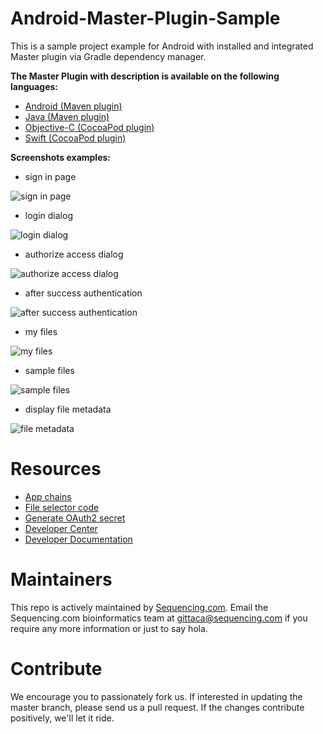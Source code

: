 # Android-Master-Plugin-Sample

This is a sample project example for Android with installed and integrated Master plugin via Gradle dependency manager.

**The Master Plugin with description is available on the following languages:**
* [Android (Maven plugin)](https://github.com/SequencingDOTcom/Maven-Android-Master-Plugin-Java)
* [Java (Maven plugin)](https://github.com/SequencingDOTcom/Maven-Android-Master-Plugin-Java)
* [Objective-C (CocoaPod plugin)](https://github.com/SequencingDOTcom/CocoaPod-iOS-Master-Plugin-ObjectiveC)
* [Swift (CocoaPod plugin)](https://github.com/SequencingDOTcom/CocoaPods-iOS-Master-Plugin-Swift)


**Screenshots examples:**
* sign in page

![sign in page](https://github.com/SequencingDOTcom/Android-Master-Plugin-Sample/blob/master/screenshots/Screenshot_2016-04-01-15-26-51.png?raw=true)

* login dialog

![login dialog](https://github.com/SequencingDOTcom/Android-Master-Plugin-Sample/blob/master/screenshots/Screenshot_2016-04-04-18-42-24.png?raw=true)

* authorize access dialog

![authorize access dialog](https://github.com/SequencingDOTcom/Android-Master-Plugin-Sample/blob/master/screenshots/Screenshot_2016-04-01-15-27-26.png?raw=true)

* after success authentication

![after success authentication](https://github.com/SequencingDOTcom/Android-Master-Plugin-Sample/blob/master/screenshots/Screenshot_2016-04-01-15-27-37.png?raw=true)

* my files

![my files](https://github.com/SequencingDOTcom/Android-Master-Plugin-Sample/blob/master/screenshots/Screenshot_2016-04-01-15-28-17.png?raw=true)

* sample files

![sample files](https://github.com/SequencingDOTcom/Android-Master-Plugin-Sample/blob/master/screenshots/Screenshot_2016-04-04-18-55-45.png?raw=true)

* display file metadata

![file metadata](https://github.com/SequencingDOTcom/Android-Master-Plugin-Sample/blob/master/screenshots/Screenshot_2016-04-01-15-28-31.png?raw=true)


Resources
======================================
* [App chains](https://sequencing.com/app-chains)
* [File selector code](https://github.com/SequencingDOTcom/File-Selector-code)
* [Generate OAuth2 secret](https://sequencing.com/developer-center/new-app-oauth-secret)
* [Developer Center](https://sequencing.com/developer-center)
* [Developer Documentation](https://sequencing.com/developer-documentation/)


Maintainers
======================================
This repo is actively maintained by [Sequencing.com](https://sequencing.com/). Email the Sequencing.com bioinformatics team at gittaca@sequencing.com if you require any more information or just to say hola.


Contribute
======================================
We encourage you to passionately fork us. If interested in updating the master branch, please send us a pull request. If the changes contribute positively, we'll let it ride.

